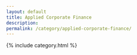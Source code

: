 ```yaml
---
layout: default
title: Applied Corporate Finance
description:
permalink: /category/applied-corporate-finance/
---
```

{% include category.html %}
